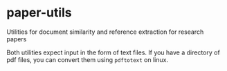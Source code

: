 # paper-utils
Utilities for document similarity and reference extraction for research papers

Both utilities expect input in the form of text files. If you have a directory
of pdf files, you can convert them using `pdftotext` on linux.
